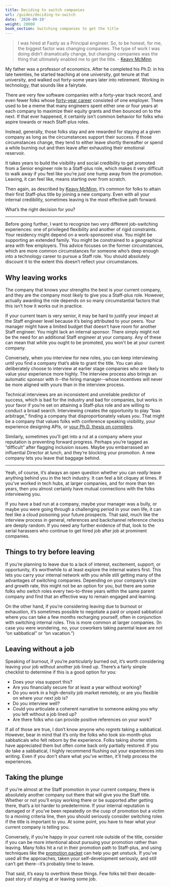 ```yaml
---
title: Deciding to switch companies
url: /guides/deciding-to-switch
date: '2020-09-19'
weight: 20000
book_section: Switching companies to get the title
---
```


> I was hired at Fastly as a Principal engineer. So, to be honest, for me, the biggest factor was changing companies. The type of work I was doing didn’t dramatically change, but changing companies was the thing that ultimately enabled me to get the title.
> \- [Keavy McMinn](/stories/keavy-mcminn)

My father was a professor of economics. After he completed his Ph.D. in his late twenties, he started teaching at one university, got tenure at that university, and walked out forty-some years later into retirement. Working in technology, that sounds like a fairytale.

There are very few software companies with a forty-year track record, and even fewer folks whose [forty-year career](https://lethain.com/forty-year-career/) consisted of one employer. There used to be a meme that many engineers spent either one or four years at each company to maximize their equity grants and then bounced on to the next. If that ever happened, it certainly isn’t common behavior for folks who aspire towards or reach Staff-plus roles.

Instead, generally, those folks stay and are rewarded for staying at a given company as long as the circumstances support their success. If those circumstances change, they tend to either leave shortly thereafter or spend a while burning out and then leave after exhausting their emotional reservoir.

It takes years to build the visibility and social credibility to get promoted from a Senior engineer role to a Staff-plus role, which makes it very difficult to walk away if you feel like you’re _just_ one hump away from the promotion. Leaving, it can feel like, means starting over from scratch.

Then again, as described by [Keavy McMinn](/stories/keavy-mcminn), it’s common for folks to attain their first Staff-plus title by joining a new company. Even with all your internal credibility, sometimes leaving is the most effective path forward.

What’s the right decision for you?


---


Before going further, I want to recognize two very different job-switching experiences: one of privileged flexibility and another of rigid constraints. Your residency might depend on a work-sponsored visa. You might be supporting an extended family. You might be constrained to a geographical area with few employers. This advice focuses on the former circumstances, which are more common circumstances for someone who’s deep enough into a technology career to pursue a Staff role. You should absolutely discount it to the extent this doesn’t reflect your circumstances.

## Why leaving works

The company that knows your strengths the best is your current company, and they are the company most likely to give you a Staff-plus role. However, actually awarding the role depends on so many circumstantial factors that this isn’t how it works out in practice.

If your current team is very senior, it may be hard to justify your impact at the Staff engineer level because it’s being attributed to your peers. Your manager might have a limited budget that doesn’t have room for another Staff engineer. You might lack an internal sponsor. There simply might not be the need for an additional Staff engineer at your company. Any of these can mean that while you ought to be promoted, you won't be at your current company.

Conversely, when you interview for new roles, you can keep interviewing until you find a company that’s able to grant the title.
You can also deliberately choose to interview at earlier stage companies who are likely to
value your experience more highly.
The interview process also brings an automatic sponsor with it--the hiring manager--whose incentives will never be more aligned with yours than in the interview process.

Technical interviews are an inconsistent and unreliable predictor of success, which is bad for the industry and bad for companies, but works in your favor if you’re set on attaining a Staff-plus role and are willing to conduct a broad search. Interviewing creates the opportunity to play “bias arbitrage,” finding a company that disproportionately values *you*. That might be a company that values folks with conference speaking visibility, your experience designing APIs, or [your Ph.D. thesis on compilers](https://staffeng.com/stories/dmitry-petrashko).

Similarly, sometimes you’ll get into a rut at a company where your reputation is preventing forward progress. Perhaps you’re tagged as “difficult” after flagging inclusion issues. Maybe you embarrassed an influential Director at lunch, and they’re blocking your promotion. A new company lets you leave that baggage behind.

----

Yeah, of course, it’s always an open question whether you can *really* leave anything behind you in the tech industry. It can feel a bit cliquey at times. If you’ve worked in tech hubs, at larger companies, and for more than ten years, then you almost certainly have mutual connections with the folks interviewing you.

If you have a bad run at a company, maybe your manager was a bully, or maybe you were going through a challenging period in your own life, it can feel like a cloud poisoning your future prospects. That said, much like the interview process in general, references and backchannel reference checks are deeply random. If you need any further evidence of that, look to the serial harassers who continue to get hired job after job at prominent companies.

## Things to try before leaving

If you’re planning to leave due to a lack of interest, excitement, support, or opportunity, it’s worthwhile to at least explore the internal waters first. This lets you carry your internal network with you while still getting many of the advantages of switching companies. Depending on your company’s size and growth rate, this might not be an option for you, but there are some folks who switch roles every two-to-three years within the same parent company and find that an effective way to remain engaged and learning.

On the other hand, if you’re considering leaving due to burnout or exhaustion, it’s sometimes possible to negotiate a paid or unpaid sabbatical where you can take a few months recharging yourself, often in conjunction with switching internal roles. This is more common at larger companies. (In case you were wondering, no, your coworkers taking parental leave are not “on sabbatical” or “on vacation.”)

## Leaving without a job

Speaking of burnout, if you’re _particularly_ burned out, it’s worth considering leaving your job without another job lined up. There’s a fairly simple checklist to determine if this is a good option for you:

*   Does your visa support this?
*   Are you financially secure for at least a year without working?
*   Do you work in a high-density job market remotely, or are you flexible on where your next job is?
*   Do you interview well?
*   Could you articulate a coherent narrative to someone asking you why you left without a job lined up?
*   Are there folks who can provide positive references on your work?

If all of those are true, I don’t know anyone who _regrets_ taking a sabbatical. However, bear in mind that it’s only the folks who took six-month-plus sabbaticals
who felt reborn by the experience. Folks taking shorter stints have appreciated them but often come back only partially restored.
If you do take a sabbatical, I highly recommend flushing out your experiences into writing.
Even if you don't share what you've written, it'll help process the experiences.


## Taking the plunge

If you’re almost at the Staff promotion in your current company, there is absolutely another company out there that will give you the Staff title. Whether or not you’ll enjoy working there or be supported after getting there, that’s a lot harder to predetermine. If your internal reputation is damaged or if you’ve been repeatedly on the cusp of promotion but a victim to a moving criteria line, then you should seriously consider switching roles if the title is important to you. At some point, you have to hear what your current company is telling you.

Conversely, if you’re happy in your current role outside of the title, consider if you can be more intentional about pursuing your promotion rather than leaving. Many folks hit a rut in their promotion path to Staff-plus, and using techniques like the [promotion packet](https://staffeng.com/guides/promo-packets) can help you get unstuck. If you’ve used all the approaches, taken your self-development seriously, and still can’t get there--it’s probably time to leave.

That said, it’s easy to overthink these things. Few folks tell their decade-past story of staying at or leaving some job.
